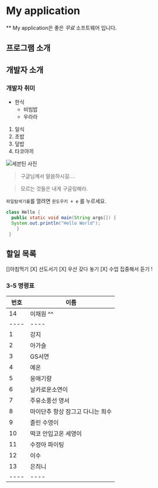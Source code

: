 # My application
** My application은 좋은 *무료* 소프트웨어 입니다.

## 프로그램 소개

## 개발자 소개

### 개발자 취미
* 한식
  * 비빔밥
  * 우라라 
 
1. 일식
  1. 초밥
  1. 덮밥
  1. 타코야끼
  

![세븐틴 사진](http://mblogthumb1.phinf.naver.net/MjAxODA1MTNfMTIy/MDAxNTI2MTcwMjI3NjIz.9oeJihJikqq0GWSxjKksgoGAGw0Y4mAdiEZDpGvpY-Mg.sBB-UiLtP7MWmn0iPheKQmIN7ca_VwejUwWZmeTS6oQg.JPEG.mt030803/downloadfile-24.jpg?type=w800)

> 구글님께서 말씀하시길....

> 모르는 것들은 내게 구글링해라.

`파일탐색기를`를 열려면 `윈도우키 + e` 를 누르세요.

```java
class Hello {
  public static void main(String args[]) {
  System.out.println("Hello World");
    }
 }
 ```
 
 ## 할일 목록
[]아침먹기
[X] 선도서기
[X] 우산 갖다 놓기
[X] 수업 집중해서 듣기 !
 
 ### 3-5 명령표
 번호 | 이름
 ---- | ----
 14   | 이채원 ^^
 ---- | ----
 1    | 강지
 2    | 아가슬
 3    | GS서연
 4    | 예온
 5    | 응애기량
 6    | 날카로운소연이
 7    | 주유소풍선 영서
 8    | 마이단추 항상 잠그고 다니는 희수
 9    | 졸린 수영이
 10   | 떡코 안입고온 세영이
 11   | 수정아 파이팅
 12   | 이수
 13   | 은즤니
 ---- | ----
 
 
